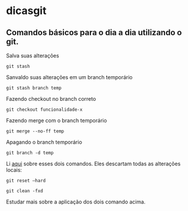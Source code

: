 # dicasgit

## Comandos básicos para o dia a dia utilizando o git.

Salva suas alterações

`git stash`

Sanvaldo suas alterações em um branch temporário

`git stash branch temp`

Fazendo checkout no branch correto

`git checkout funcionalidade-x`

Fazendo merge com o branch temporário

`git merge --no-ff temp`

Apagando o branch temporário

`git branch -d temp`


Li [aqui](https://www.theserverside.com/blog/Coffee-Talk-Java-News-Stories-and-Opinions/remove-revert-discard-local-uncommitted-changes-Git-how-to) sobre esses dois comandos. Eles descartam todas as alterações locais:


`git reset –hard`

`git clean -fxd`

Estudar mais sobre a aplicação dos dois comando acima.
